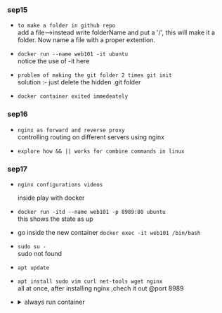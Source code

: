 ### sep15
- `to make a folder in github repo`  
  add a file-->instead write folderName and put a '/', this will make it a folder. Now name a file with a proper extention.
- `docker run --name web101 -it ubuntu`  
   notice the use of -it here 

- `problem of making the git folder 2 times git init`  
   solution :- just  delete the hidden .git  folder

- `docker container exited immedeately`   

### sep16

- `nginx as forward and reverse proxy `  
controlling routing on different servers using nginx  

- `explore how && || works for combine commands in linux`

### sep17
- `nginx configurations videos`  

   inside play with docker
- `docker run -itd --name web101 -p 8989:80 ubuntu `  
this shows the state as up  
- go inside the new container `docker exec -it web101 /bin/bash`  
- `sudo su -`  
sudo not found
- `apt update`
- `apt install sudo vim curl net-tools wget nginx`  
all at once, after installing nginx ,chech it out @port 8989
- <details>
  <summary>always run container</summary>
  - i have made a docker container with nginx installed on it,how can i make sure that this container always runs    

  ---
  Ensuring Nginx Docker Container Always Runs

  Docker Restart Policies

  --restart Options:  
  no: Default, no restart.  
  on-failure: Restart on non-zero exit status.  
  always: Always restart.  
  unless-stopped: Restart unless explicitly stopped.  
  Command Example:  
  bash
  Copy code  
  docker run -d --name web-nginx --restart always -p 8080:80 nginx  
  Updating Existing Container

  Add Restart Policy:  
  bash  
  Copy code  
  docker update --restart always <container_name_or_id>  
  Docker Compose  

  docker-compose.yml Example:  
  yaml  
  Copy code  
  version: '3'  
  services:  
    nginx:  
      image: nginx   
      ports:  
        - "8080:80"  
      restart: always  
  Start with:  
  bash  
  Copy code  
  docker-compose up -d  
  Monitoring  

  Use Docker health checks or external tools to ensure Nginx is running correctly.

</details>


